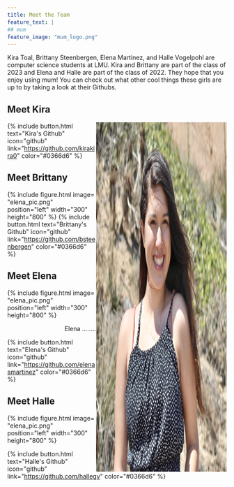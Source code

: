 ```yaml
---
title: Meet the Team
feature_text: |
## mum
feature_image: "mum_logo.png"
---
```


Kira Toal, Brittany Steenbergen, Elena Martinez, and Halle Vogelpohl are computer science students at LMU. Kira and Brittany are part of the class of 2023 and Elena and Halle are part of the class of 2022. They hope that you enjoy using mum! You can check out what other cool things these girls are up to by taking a look at their Githubs.

## Meet Kira

<img style="float: right;" src="elena_pic.png" position="left" width="300" height="800">

{% include button.html text="Kira's Github" icon="github" link="https://github.com/kirakira0" color="#0366d6" %}

## Meet Brittany

{% include figure.html image= "elena_pic.png" position="left" width="300" height="800" %}
{% include button.html text="Brittany's Github" icon="github" link="https://github.com/bsteenbergen" color="#0366d6" %}

## Meet Elena

{% include figure.html image= "elena_pic.png" position="left" width="300" height="800" %}

<div style="text-align: right"> Elena ........ </div>

{% include button.html text="Elena's Github" icon="github" link="https://github.com/elenasmartinez" color="#0366d6" %}

## Meet Halle

{% include figure.html image= "elena_pic.png" position="left" width="300" height="800" %}

{% include button.html text="Halle's Github" icon="github" link="https://github.com/hallegv" color="#0366d6" %}
